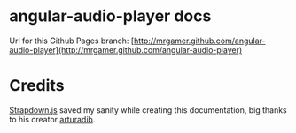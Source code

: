 angular-audio-player docs
=========================

Url for this Github Pages branch: [http://mrgamer.github.com/angular-audio-player](http://mrgamer.github.com/angular-audio-player)

# Credits

[Strapdown.js][strapdown] saved my sanity while creating this documentation, big thanks to his creator [arturadib][arturadib].

[strapdown]: https://github.com/arturadib/strapdown
[arturadib]: https://github.com/arturadib
